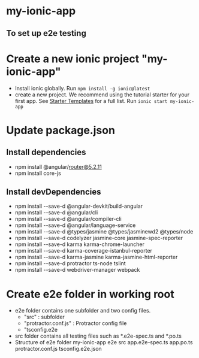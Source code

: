 # my-ionic-app
To set up e2e testing 
-----------------------

# Create a new ionic project "my-ionic-app"
  - Install ionic globally.
      Run `npm install -g ionic@latest`
  - create a new project. We recommend using the tutorial starter for your first app. See [Starter Templates](https://ionicframework.com/docs/cli/starters.html) for a full list.
      Run `ionic start my-ionic-app`

# Update package.json

## Install dependencies
  - npm install @angular/router@5.2.11
  - npm install core-js

## Install devDependencies
  - npm install --save-d @angular-devkit/build-angular
  - npm install --save-d @angular/cli
  - npm install --save-d @angular/compiler-cli
  - npm install --save-d @angular/language-service
  - npm install --save-d @types/jasmine @types/jasminewd2 @types/node
  - npm install --save-d codelyzer jasmine-core jasmine-spec-reporter
  - npm install --save-d karma karma-chrome-launcher
  - npm install --save-d karma-coverage-istanbul-reporter
  - npm install --save-d karma-jasmine karma-jasmine-html-reporter
  - npm install --save-d protractor ts-node tslint
  - npm install --save-d webdriver-manager webpack

# Create e2e folder in working root
  - e2e folder contains one subfolder and two config files.
    - "src" : subfolder
    - "protractor.conf.js" : Protractor config file 
    - "tsconfig.e2e
  - src folder contains all testing files such as *.e2e-spec.ts and *.po.ts
  - Structure of e2e folder
          my-ionic-app
            e2e
              src
                app.e2e-spec.ts
                app.po.ts
              protractor.conf.js
              tsconfig.e2e.json

